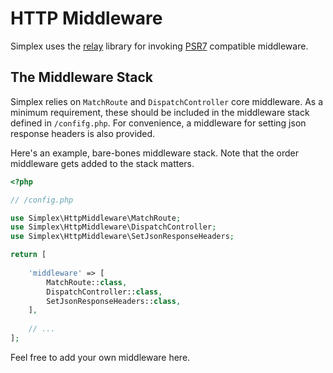 HTTP Middleware
===============

Simplex uses the [relay](http://relayphp.com/) library for invoking [PSR7](http://www.php-fig.org/psr/psr-7/) compatible 
middleware. 


The Middleware Stack
--------------------

Simplex relies on `MatchRoute` and `DispatchController` core middleware. As a minimum requirement, these should be 
included in the middleware stack defined in `/confifg.php`. For convenience, a middleware for setting json response 
headers is also provided. 

Here's an example, bare-bones middleware stack. Note that the order middleware gets added to the stack matters.

```php
<?php

// /config.php

use Simplex\HttpMiddleware\MatchRoute;
use Simplex\HttpMiddleware\DispatchController;
use Simplex\HttpMiddleware\SetJsonResponseHeaders;

return [
    
    'middleware' => [
        MatchRoute::class,
        DispatchController::class,
        SetJsonResponseHeaders::class,
    ],
        
    // ...    
];
```

Feel free to add your own middleware here.
